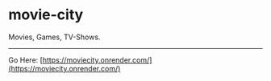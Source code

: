 # movie-city
Movies, Games, TV-Shows.

---

Go Here: [https://moviecity.onrender.com/](https://moviecity.onrender.com/)
